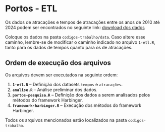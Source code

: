 # Portos - ETL

Os dados de atracações e tempos de atracações entre os anos de 2010 até 2024 podem ser encontrados no seguinte link: [download dos dados](https://drive.google.com/file/d/1Z2K_6_wZogmMlFZkkB2zp9O7eCJZ4GUl/view)

Coloque os dados na pasta `codigos-trabalho/data`. Caso altere esse caminho, lembre-se de modificar o caminho indicado no arquivo `1-etl.R`, tanto para os dados de tempos quanto para os de atracações.

## Ordem de execução dos arquivos

Os arquivos devem ser executados na seguinte ordem:

1. **`1-etl.R`** – Definição dos datasets `tempos` e `atracações`.  
2. **`analise.R`** – Análise preliminar dos dados.  
3. **`portos-pesquisa.R`** – Definição dos dados a serem analisados pelos métodos do framework Harbinger.  
4. **`framework-harbinger.R`** – Execução dos métodos do framework Harbinger.  

Todos os arquivos mencionados estão localizados na pasta `codigos-trabalho`.
